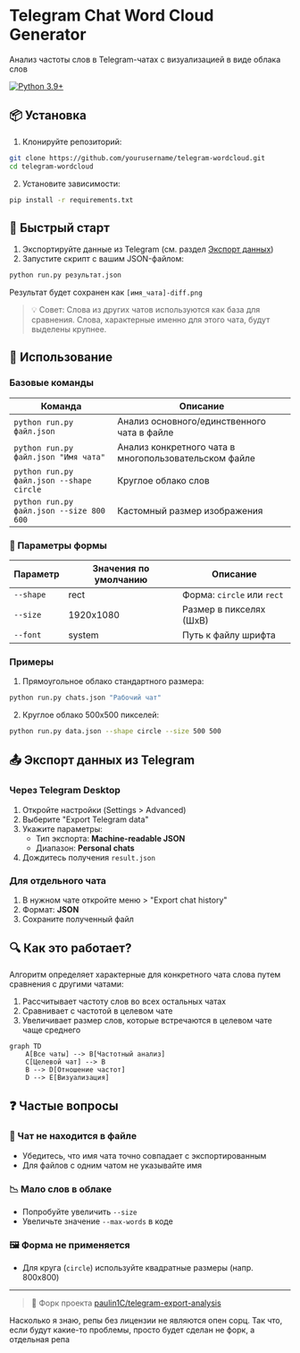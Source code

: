 # Telegram Chat Word Cloud Generator 
Анализ частоты слов в Telegram-чатах с визуализацией в виде облака слов

[![Python 3.9+](https://img.shields.io/badge/Python-3.9+-blue.svg)](https://www.python.org/downloads/)

## 📦 Установка
1. Клонируйте репозиторий:
```bash
git clone https://github.com/yourusername/telegram-wordcloud.git
cd telegram-wordcloud
```

2. Установите зависимости:
```bash
pip install -r requirements.txt
```

## 🚀 Быстрый старт
1. Экспортируйте данные из Telegram (см. раздел [Экспорт данных](#-экспорт-данных-из-telegram))
2. Запустите скрипт с вашим JSON-файлом:
```bash
python run.py результат.json
```

Результат будет сохранен как `[имя_чата]-diff.png`

> 💡 Совет: Слова из других чатов используются как база для сравнения. Слова, характерные именно для этого чата, будут выделены крупнее.

## 📖 Использование
### Базовые команды
| Команда | Описание |
|---------|----------|
| `python run.py файл.json` | Анализ основного/единственного чата в файле |
| `python run.py файл.json "Имя чата"` | Анализ конкретного чата в многопользовательском файле |
| `python run.py файл.json --shape circle` | Круглое облако слов |
| `python run.py файл.json --size 800 600` | Кастомный размер изображения |

### 🎨 Параметры формы
| Параметр    | Значения по умолчанию | Описание                  |
|-------------|-----------------------|---------------------------|
| `--shape`   | rect                  | Форма: `circle` или `rect`|
| `--size`    | 1920x1080             | Размер в пикселях (ШxВ)   |
| `--font`    | system                | Путь к файлу шрифта       |

### Примеры
1. Прямоугольное облако стандартного размера:
```bash
python run.py chats.json "Рабочий чат"
```

2. Круглое облако 500x500 пикселей:
```bash
python run.py data.json --shape circle --size 500 500
```

## 📤 Экспорт данных из Telegram
### Через Telegram Desktop
1. Откройте настройки (Settings > Advanced)
2. Выберите "Export Telegram data"
3. Укажите параметры:
   - Тип экспорта: **Machine-readable JSON**
   - Диапазон: **Personal chats**
4. Дождитесь получения `result.json`

### Для отдельного чата
1. В нужном чате откройте меню > "Export chat history"
2. Формат: **JSON**
3. Сохраните полученный файл

## 🔍 Как это работает?
Алгоритм определяет характерные для конкретного чата слова путем сравнения с другими чатами:
1. Рассчитывает частоту слов во всех остальных чатах
2. Сравнивает с частотой в целевом чате
3. Увеличивает размер слов, которые встречаются в целевом чате чаще среднего

```mermaid
graph TD
    A[Все чаты] --> B[Частотный анализ]
    C[Целевой чат] --> B
    B --> D[Отношение частот]
    D --> E[Визуализация]
```

## ❓ Частые вопросы
### 🐛 Чат не находится в файле
- Убедитесь, что имя чата точно совпадает с экспортированным
- Для файлов с одним чатом не указывайте имя

### 📉 Мало слов в облаке
- Попробуйте увеличить `--size`
- Увеличьте значение `--max-words` в коде

### 🖼️ Форма не применяется
- Для круга (`circle`) используйте квадратные размеры (напр. 800x800)

<!-- ## 📄 Лицензия
Проект распространяется под лицензией MIT. Подробности см. в файле [LICENSE](LICENSE). -->

---

> 🔄 Форк проекта [paulin1C/telegram-export-analysis](https://github.com/paulin1C/telegram-export-analysis)

Насколько я знаю, репы без лицензии не являются опен сорц. Так что, если будут какие-то проблемы, просто будет сделан не форк, а отдельная репа